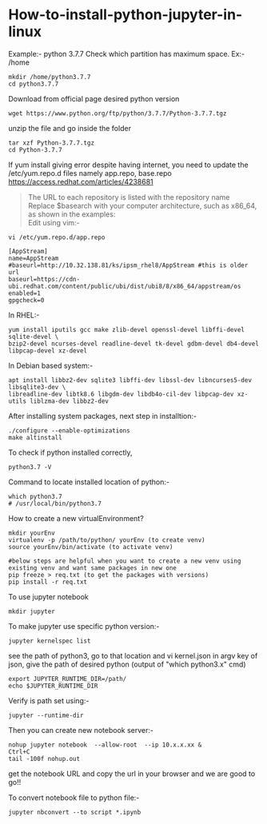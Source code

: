 # How-to-install-python-jupyter-in-linux

Example:- python 3.7.7
Check which partition has maximum space. Ex:- /home
```
mkdir /home/python3.7.7
cd python3.7.7
```
Download from official page desired python version
```
wget https://www.python.org/ftp/python/3.7.7/Python-3.7.7.tgz
```
unzip the file and go inside the folder
```
tar xzf Python-3.7.7.tgz
cd Python-3.7.7
```
If yum install giving error despite having internet, 
you need to update the /etc/yum.repo.d files namely app.repo, base.repo
https://access.redhat.com/articles/4238681
> The URL to each repository is listed with the repository name \
> Replace $basearch with your computer architecture, such as x86_64, as shown in the examples: \
Edit using vim:-
```
vi /etc/yum.repo.d/app.repo
```
```
[AppStream]
name=AppStream
#baseurl=http://10.32.138.81/ks/ipsm_rhel8/AppStream #this is older url
baseurl=https://cdn-ubi.redhat.com/content/public/ubi/dist/ubi8/8/x86_64/appstream/os
enabled=1
gpgcheck=0
```

In RHEL:-
```
yum install iputils gcc make zlib-devel openssl-devel libffi-devel sqlite-devel \
bzip2-devel ncurses-devel readline-devel tk-devel gdbm-devel db4-devel libpcap-devel xz-devel
```
In Debian based system:-
```
apt install libbz2-dev sqlite3 libffi-dev libssl-dev libncurses5-dev libsqlite3-dev \
libreadline-dev libtk8.6 libgdm-dev libdb4o-cil-dev libpcap-dev xz-utils liblzma-dev libbz2-dev
```
After installing system packages, next step in installtion:-
```
./configure --enable-optimizations
make altinstall
```
To check if python installed correctly,
```
python3.7 -V
```

Command to locate installed location of python:-
```
which python3.7
# /usr/local/bin/python3.7
```

How to create a new virtualEnvironment?
```
mkdir yourEnv
virtualenv -p /path/to/python/ yourEnv (to create venv)
source yourEnv/bin/activate (to activate venv)

#below steps are helpful when you want to create a new venv using existing venv and want same packages in new one
pip freeze > req.txt (to get the packages with versions)
pip install -r req.txt
```

To use jupyter notebook
```
mkdir jupyter
```
To make jupyter use specific python version:-
```
jupyter kernelspec list
```
see the path of python3, 
go to that location 
and vi kernel.json
in argv key of json, 
give the path of desired python (output of "which python3.x" cmd)

```
export JUPYTER_RUNTIME_DIR=/path/
echo $JUPYTER_RUNTIME_DIR
```
Verify is path set using:-
```
jupyter --runtime-dir 
```
Then you can create new notebook server:-
```
nohup jupyter notebook  --allow-root  --ip 10.x.x.xx &
Ctrl+C
tail -100f nohup.out	
```
get the notebook URL and copy the url in your browser and we are good to go!!

To convert notebook file to python file:-
```
jupyter nbconvert --to script *.ipynb
```

